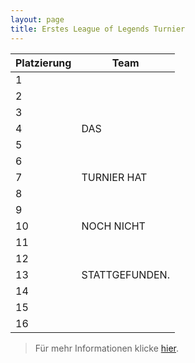 ```yaml
---
layout: page
title: Erstes League of Legends Turnier
---
```


Platzierung            | Team                   |
---------------------- | ---------------------- |
1                      |	                      |
2                      | 	                      |
3                      | 	                      |
4                      |          DAS           |
5                      | 	                      |
6                      | 	                      |
7                      | 	   TURNIER  HAT       |
8                      | 	                      |
9                      | 	                      |
10                     | 	     NOCH NICHT       |
11                     | 	                      |
12                     | 	                      |
13                     | 	   STATTGEFUNDEN.     |
14                     | 	                      |
15                     | 	                      |
16                     | 	                      |

> Für mehr Informationen klicke [hier](https://docs.google.com/spreadsheets/d/1N6DjrfNHgLLI08sGivtEfgjILWSLHSFTwBZOWLF6ZL4/edit?usp=sharing).
